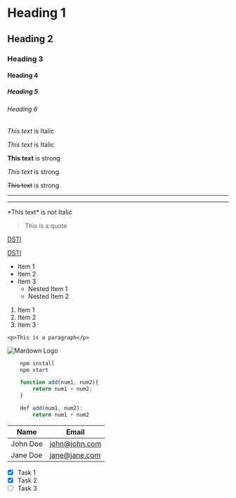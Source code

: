<!-- Headings -->
# Heading 1
## Heading 2
### Heading 3
#### Heading 4
##### Heading 5
###### Heading 6

<!-- Italics -->
*This text* is Italic

_This text_ is Italic

<!-- Strong -->
**This text** is strong

_This text_ is strong

<!-- Strikethrough -->
~~This text~~ is strong

<!-- Horizontal Rule -->

---

___

<!-- Display Special character -->
\*This text\* is not Italic

<!-- Blockquote -->
>This is a quote

<!-- Links (hover gives title for 2nd)-->
[DSTI](https://www.datasciencetech.institute/)

[DSTI](https://www.datasciencetech.institute/ "DSTI")

<!-- UL -->
* Item 1
* Item 2
* Item 3
    * Nested Item 1
    * Nested Item 2

<!-- OL -->
1. Item 1
1. Item 2
1. Item 3

<!-- Inline Code Block -->
`<p>This is a paragraph</p>`

<!-- Images -->
![Mardown Logo](https://markdown-here.com/img/icon256.png)

<!-- GitHub Markdown -->

<!-- Code Blocks -->

```bash
    npm install
    npm start
```

```javascript
    function add(num1, num2){
        return num1 + num2;
    }
```

```javascript
    def add(num1, num2):
        return num1 + num2 
```

<!-- Tables -->
| Name      | Email         |
| --------- | ------------- |
| John Doe  | john@john.com|
| Jane Doe  | jane@jane.com|

<!-- Task Lists (on git hub this will show
up as check boxes) -->
* [x] Task 1
* [x] Task 2
* [ ] Task 3